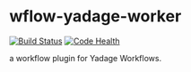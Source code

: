 # wflow-yadage-worker

[![Build Status](https://travis-ci.org/recast-hep/wflow-yadage-worker.svg?branch=master)](https://travis-ci.org/recast-hep/wflow-yadage-worker)
[![Code Health](https://landscape.io/github/recast-hep/wflow-yadage-worker/master/landscape.svg?style=flat)](https://landscape.io/github/recast-hep/wflow-yadage-worker/master)

a workflow plugin for Yadage Workflows.
